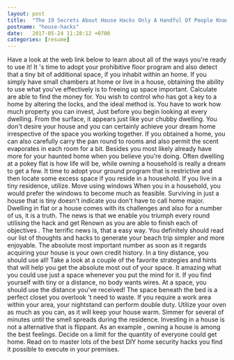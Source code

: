 ```yaml
---
layout: post
title:  "The 19 Secrets About House Hacks Only A Handful Of People Know"
postname: "house-hacks"
date:   2017-05-24 11:28:12 +0700
categories: [resume]
---
```

Have a look at the web link below to learn about all of the ways you're ready to use it! It 's time to adopt your prohibitive floor program and also detect that a tiny bit of additional space, if you inhabit within an home. If you simply have small chambers at home or live in a house, obtaining the ability to use what you've effectively is to freeing up space important. Calculate are able to find the money for. You wish to control who has got a key to a home by altering the locks, and the ideal method is. You have to work how much property you can invest, Just before you begin looking at every dwelling. From the surface, it appears just like your chubby dwelling. You don't desire your house and you can certainly achieve your dream home irrespective of the space you working together. If you obtained a home, you can also carefully carry the pan round to rooms and also permit the scent evaporates in each room for a bit. Besides you most likely already have more for your haunted home when you believe you're doing. Often dwelling at a pokey flat is how life will be, while owning a household is really a dream to get a few. It time to adopt your ground program that is restrictive and then locate some excess space if you reside in a household. If you live in a tiny residence, utilize. Move using windows When you in a household, you would prefer the windows to become much as feasible. Surviving in just a house that is tiny doesn't indicate you don't have to call home major. Dwelling in flat or a house comes with its challenges and also for a number of us, it is a truth. The news is that we enable you triumph every round utilising the hack and get Renown as you are able to finish each of objectives . The terrific news is, that a easy way. You definitely should read our list of thoughts and hacks to generate your beach trip simpler and more enjoyable. The absolute most important number as soon as it regards acquiring your house is your own credit history. In a tiny distance, you should use all! Take a look at a couple of the favorite strategies and hints that will help you get the absolute most out of your space. It amazing what you could use just a space whenever you put the mind for it. If you find yourself with tiny or a distance, no body wants wires. At a space, you should use the distance you've received! The space beneath the bed is a perfect closet you overlook 't need to waste. If you require a work area within your area, your nightstand can perform double duty. Utilize your oven as much as you can, as it will keep your house warm. Simmer for several of minutes until the smell spreads during the residence. Investing in a house is not a alternative that is flippant. As an example , owning a house is among the best feelings. Decide on a limit for the quantity of everyone could get home. Read on to master lots of the best DIY home security hacks you find it possible to execute in your premises.
